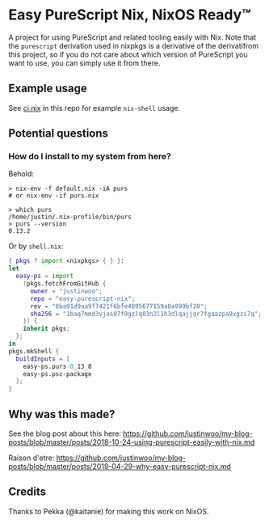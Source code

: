 # Easy PureScript Nix, NixOS Ready™

A project for using PureScript and related tooling easily with Nix. Note that the `purescript` derivation used in nixpkgs is a derivative of the derivatifrom this project, so if you do not care about which version of PureScript you want to use, you can simply use it from there.

## Example usage

See [ci.nix](./ci.nix) in this repo for example `nix-shell` usage.

## Potential questions

### How do I install to my system from here?

Behold:

```
> nix-env -f default.nix -iA purs
# or nix-env -if purs.nix

> which purs
/home/justin/.nix-profile/bin/purs
> purs --version
0.13.2
```

Or by `shell.nix`:

```nix
{ pkgs ? import <nixpkgs> { } }:
let
  easy-ps = import
    (pkgs.fetchFromGitHub {
      owner = "justinwoo";
      repo = "easy-purescript-nix";
      rev = "0ba91d9aa9f7421f6bfe4895677159a8a999bf20";
      sha256 = "1baq7mmd3vjas87f0gzlq83n2l1h3dlqajjqr7fgaazpa9xgzs7q";
    }) {
    inherit pkgs;
  };
in
pkgs.mkShell {
  buildInputs = [
    easy-ps.purs-0_13_8
    easy-ps.psc-package
  ];
}
```

## Why was this made?

See the blog post about this here: <https://github.com/justinwoo/my-blog-posts/blob/master/posts/2018-10-24-using-purescript-easily-with-nix.md>

Raison d'etre: <https://github.com/justinwoo/my-blog-posts/blob/master/posts/2019-04-29-why-easy-purescript-nix.md>

## Credits

Thanks to Pekka (@kaitanie) for making this work on NixOS.
